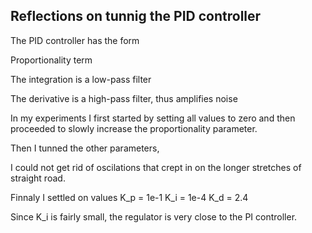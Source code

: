 ## Reflections on tunnig the PID controller

The PID controller has the form


Proportionality term

The integration is a low-pass filter

The derivative is a high-pass filter, thus amplifies noise


In my experiments I first started by setting all values to zero and then proceeded to slowly increase the proportionality parameter. 

Then I tunned the other parameters, 

I could not get rid of oscilations that crept in on the longer stretches of straight road.

Finnaly I settled on values 
K_p = 1e-1
K_i = 1e-4
K_d = 2.4
 
Since K_i is fairly small, the regulator is very close to the PI controller.
